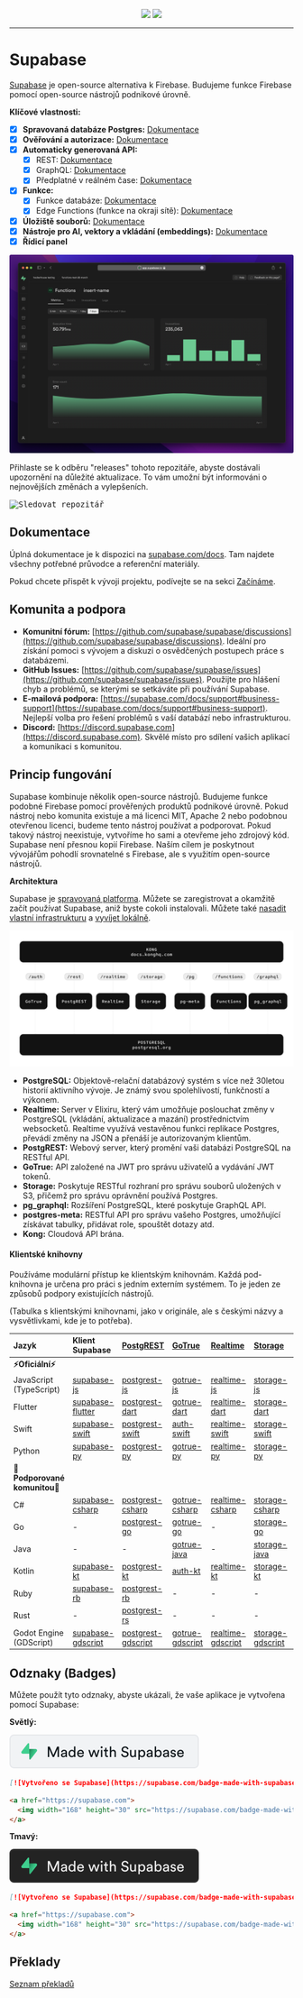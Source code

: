 <p align="center">
<img src="https://user-images.githubusercontent.com/8291514/213727234-cda046d6-28c6-491a-b284-b86c5cede25d.png#gh-light-mode-only">
<img src="https://user-images.githubusercontent.com/8291514/213727225-56186826-bee8-43b5-9b15-86e839d89393.png#gh-dark-mode-only">
</p>

---

# Supabase

[Supabase](https://supabase.com) je open-source alternativa k Firebase. Budujeme funkce Firebase pomocí open-source nástrojů podnikové úrovně.

**Klíčové vlastnosti:**

- [x] **Spravovaná databáze Postgres:** [Dokumentace](https://supabase.com/docs/guides/database)
- [x] **Ověřování a autorizace:** [Dokumentace](https://supabase.com/docs/guides/auth)
- [x] **Automaticky generovaná API:**
    - [x] REST: [Dokumentace](https://supabase.com/docs/guides/api)
    - [x] GraphQL: [Dokumentace](https://supabase.com/docs/guides/graphql)
    - [x] Předplatné v reálném čase: [Dokumentace](https://supabase.com/docs/guides/realtime)
- [x] **Funkce:**
    - [x] Funkce databáze: [Dokumentace](https://supabase.com/docs/guides/database/functions)
    - [x] Edge Functions (funkce na okraji sítě): [Dokumentace](https://supabase.com/docs/guides/functions)
- [x] **Úložiště souborů:** [Dokumentace](https://supabase.com/docs/guides/storage)
- [x] **Nástroje pro AI, vektory a vkládání (embeddings):** [Dokumentace](https://supabase.com/docs/guides/ai)
- [x] **Řídicí panel**

![Řídicí panel Supabase](https://raw.githubusercontent.com/supabase/supabase/master/apps/www/public/images/github/supabase-dashboard.png)

Přihlaste se k odběru "releases" tohoto repozitáře, abyste dostávali upozornění na důležité aktualizace. To vám umožní být informováni o nejnovějších změnách a vylepšeních.

<kbd><img src="https://raw.githubusercontent.com/supabase/supabase/d5f7f413ab356dc1a92075cb3cee4e40a957d5b1/web/static/watch-repo.gif" alt="Sledovat repozitář"/></kbd>

## Dokumentace

Úplná dokumentace je k dispozici na [supabase.com/docs](https://supabase.com/docs). Tam najdete všechny potřebné průvodce a referenční materiály.

Pokud chcete přispět k vývoji projektu, podívejte se na sekci [Začínáme](./../DEVELOPERS.md).

## Komunita a podpora

*   **Komunitní fórum:** [https://github.com/supabase/supabase/discussions](https://github.com/supabase/supabase/discussions). Ideální pro získání pomoci s vývojem a diskuzi o osvědčených postupech práce s databázemi.
*   **GitHub Issues:** [https://github.com/supabase/supabase/issues](https://github.com/supabase/supabase/issues). Použijte pro hlášení chyb a problémů, se kterými se setkáváte při používání Supabase.
*   **E-mailová podpora:** [https://supabase.com/docs/support#business-support](https://supabase.com/docs/support#business-support). Nejlepší volba pro řešení problémů s vaší databází nebo infrastrukturou.
*   **Discord:** [https://discord.supabase.com](https://discord.supabase.com). Skvělé místo pro sdílení vašich aplikací a komunikaci s komunitou.

## Princip fungování

Supabase kombinuje několik open-source nástrojů. Budujeme funkce podobné Firebase pomocí prověřených produktů podnikové úrovně. Pokud nástroj nebo komunita existuje a má licenci MIT, Apache 2 nebo podobnou otevřenou licenci, budeme tento nástroj používat a podporovat. Pokud takový nástroj neexistuje, vytvoříme ho sami a otevřeme jeho zdrojový kód. Supabase není přesnou kopií Firebase. Naším cílem je poskytnout vývojářům pohodlí srovnatelné s Firebase, ale s využitím open-source nástrojů.

**Architektura**

Supabase je [spravovaná platforma](https://supabase.com/dashboard). Můžete se zaregistrovat a okamžitě začít používat Supabase, aniž byste cokoli instalovali. Můžete také [nasadit vlastní infrastrukturu](https://supabase.com/docs/guides/hosting/overview) a [vyvíjet lokálně](https://supabase.com/docs/guides/local-development).

![Architektura](./../apps/docs/public/img/supabase-architecture.svg)

*   **PostgreSQL:** Objektově-relační databázový systém s více než 30letou historií aktivního vývoje. Je známý svou spolehlivostí, funkčností a výkonem.
*   **Realtime:** Server v Elixiru, který vám umožňuje poslouchat změny v PostgreSQL (vkládání, aktualizace a mazání) prostřednictvím websocketů. Realtime využívá vestavěnou funkci replikace Postgres, převádí změny na JSON a přenáší je autorizovaným klientům.
*   **PostgREST:** Webový server, který promění vaši databázi PostgreSQL na RESTful API.
*   **GoTrue:** API založené na JWT pro správu uživatelů a vydávání JWT tokenů.
*   **Storage:** Poskytuje RESTful rozhraní pro správu souborů uložených v S3, přičemž pro správu oprávnění používá Postgres.
*   **pg_graphql:** Rozšíření PostgreSQL, které poskytuje GraphQL API.
*   **postgres-meta:** RESTful API pro správu vašeho Postgres, umožňující získávat tabulky, přidávat role, spouštět dotazy atd.
*   **Kong:** Cloudová API brána.

#### Klientské knihovny

Používáme modulární přístup ke klientským knihovnám. Každá pod-knihovna je určena pro práci s jedním externím systémem. To je jeden ze způsobů podpory existujících nástrojů.

(Tabulka s klientskými knihovnami, jako v originále, ale s českými názvy a vysvětlivkami, kde je to potřeba).

| Jazyk                       | Klient Supabase                                                     | [PostgREST](https://www.postgresql.org/)                                                                         | [GoTrue](https://github.com/supabase/gotrue)                                                                                | [Realtime](https://github.com/supabase/realtime)                                                                              | [Storage](https://github.com/supabase/storage-api)                                                                                 | Functions                                                                               |
| :-------------------------- | :------------------------------------------------------------------ | :-------------------------------------------------------------------------------- | :------------------------------------------------------------------------------------ | :----------------------------------------------------------------------------------- | :-------------------------------------------------------------------------------------- | :----------------------------------------------------------------------------------- |
| **⚡️Oficiální⚡️**      |                                                                     |                                                                                   |                                                                                      |                                                                                     |                                                                                        |                                                                                      |
| JavaScript (TypeScript)     | [supabase-js](https://github.com/supabase/supabase-js)               | [postgrest-js](https://github.com/supabase/postgrest-js)                             | [gotrue-js](https://github.com/supabase/gotrue-js)                                     | [realtime-js](https://github.com/supabase/realtime-js)                                 | [storage-js](https://github.com/supabase/storage-js)                                   | [functions-js](https://github.com/supabase/functions-js)                             |
| Flutter                     | [supabase-flutter](https://github.com/supabase/supabase-flutter)     | [postgrest-dart](https://github.com/supabase/postgrest-dart)                         | [gotrue-dart](https://github.com/supabase/gotrue-dart)                                 | [realtime-dart](https://github.com/supabase/realtime-dart)                             | [storage-dart](https://github.com/supabase/storage-dart)                               | [functions-dart](https://github.com/supabase/functions-dart)                         |
| Swift                      | [supabase-swift](https://github.com/supabase/supabase-swift)          | [postgrest-swift](https://github.com/supabase/supabase-swift/tree/main/Sources/PostgREST) | [auth-swift](https://github.com/supabase/supabase-swift/tree/main/Sources/Auth)     | [realtime-swift](https://github.com/supabase/supabase-swift/tree/main/Sources/Realtime) | [storage-swift](https://github.com/supabase/supabase-swift/tree/main/Sources/Storage) | [functions-swift](https://github.com/supabase/supabase-swift/tree/main/Sources/Functions) |
| Python                      | [supabase-py](https://github.com/supabase/supabase-py)               | [postgrest-py](https://github.com/supabase/postgrest-py)                             | [gotrue-py](https://github.com/supabase/gotrue-py)                                     | [realtime-py](https://github.com/supabase/realtime-py)                                 | [storage-py](https://github.com/supabase/storage-py)                                   | [functions-py](https://github.com/supabase/functions-py)                             |
| **💚Podporované komunitou💚** |                                                                     |                                                                                   |                                                                                      |                                                                                     |                                                                                        |                                                                                      |
| C#                          | [supabase-csharp](https://github.com/supabase-community/supabase-csharp) | [postgrest-csharp](https://github.com/supabase-community/postgrest-csharp)           | [gotrue-csharp](https://github.com/supabase-community/gotrue-csharp)                 | [realtime-csharp](https://github.com/supabase-community/realtime-csharp)             | [storage-csharp](https://github.com/supabase-community/storage-csharp)                 | [functions-csharp](https://github.com/supabase-community/functions-csharp)           |
| Go                          | -                                                                   | [postgrest-go](https://github.com/supabase-community/postgrest-go)                     | [gotrue-go](https://github.com/supabase-community/gotrue-go)                           | -                                                                                   | [storage-go](https://github.com/supabase-community/storage-go)                       | [functions-go](https://github.com/supabase-community/functions-go)                   |
| Java                        | -                                                                   | -                                                                                   | [gotrue-java](https://github.com/supabase-community/gotrue-java)                       | -                                                                                   | [storage-java](https://github.com/supabase-community/storage-java)                   | -                                                                                   |
| Kotlin                      | [supabase-kt](https://github.com/supabase-community/supabase-kt)       | [postgrest-kt](https://github.com/supabase-community/supabase-kt/tree/master/Postgrest) | [auth-kt](https://github.com/supabase-community/supabase-kt/tree/master/Auth)         | [realtime-kt](https://github.com/supabase-community/supabase-kt/tree/master/Realtime)   | [storage-kt](https://github.com/supabase-community/supabase-kt/tree/master/Storage)   | [functions-kt](https://github.com/supabase-community/supabase-kt/tree/master/Functions) |
| Ruby                      | [supabase-rb](https://github.com/supabase-community/supabase-rb)      |      [postgrest-rb](https://github.com/supabase-community/postgrest-rb)                                                                             |    -                                                                                  |        -                                                                            |     -                                                                                 |          -                                                                          |
| Rust                      |      -                                                                 |       [postgrest-rs](https://github.com/supabase-community/postgrest-rs)                                                                            |      -                                                                                 |       -                                                                             |       -                                                                                |         -                                                                           |
| Godot Engine (GDScript)      |   [supabase-gdscript](https://github.com/supabase-community/godot-engine.supabase)                                                                  |        [postgrest-gdscript](https://github.com/supabase-community/postgrest-gdscript)                                                                            |        [gotrue-gdscript](https://github.com/supabase-community/gotrue-gdscript)                                                                                |    [realtime-gdscript](https://github.com/supabase-community/realtime-gdscript)                                                                                  |         [storage-gdscript](https://github.com/supabase-community/storage-gdscript)                                                                                 |  [functions-gdscript](https://github.com/supabase-community/functions-gdscript)                                                                                       |

## Odznaky (Badges)

Můžete použít tyto odznaky, abyste ukázali, že vaše aplikace je vytvořena pomocí Supabase:

**Světlý:**

![Vytvořeno se Supabase](./../apps/www/public/badge-made-with-supabase.svg)

```md
[![Vytvořeno se Supabase](https://supabase.com/badge-made-with-supabase.svg)](https://supabase.com)
```

```html
<a href="https://supabase.com">
  <img width="168" height="30" src="https://supabase.com/badge-made-with-supabase.svg" alt="Vytvořeno se Supabase" />
</a>
```

**Tmavý:**

![Vytvořeno se Supabase (tmavá verze)](./../apps/www/public/badge-made-with-supabase-dark.svg)

```md
[![Vytvořeno se Supabase](https://supabase.com/badge-made-with-supabase-dark.svg)](https://supabase.com)
```

```html
<a href="https://supabase.com">
  <img width="168" height="30" src="https://supabase.com/badge-made-with-supabase-dark.svg" alt="Vytvořeno se Supabase" />
</a>
```

## Překlady

[Seznam překladů](./languages.md)
